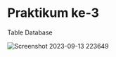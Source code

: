 # Praktikum ke-3
Table Database

![Screenshot 2023-09-13 223649](https://github.com/Dlann12/Table_Database/assets/130965620/00a01a2d-7ccb-467e-8d2d-ca94098283e7)
